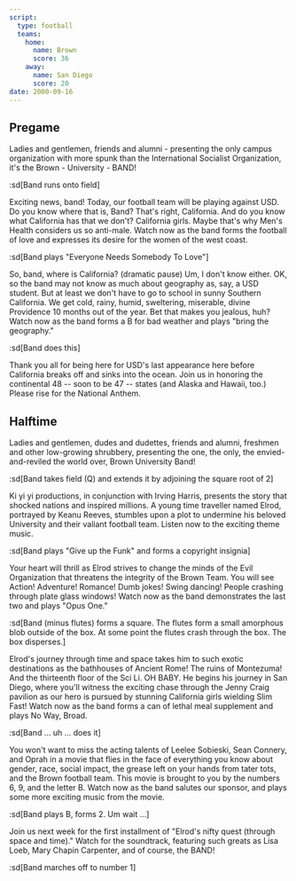 ```yaml
---
script:
  type: football
  teams:
    home:
      name: Brown
      score: 36
    away:
      name: San Diego
      score: 20
date: 2000-09-16
---
```


## Pregame

Ladies and gentlemen, friends and alumni - presenting the only campus organization with more spunk than the International Socialist Organization, it's the Brown - University - BAND!

:sd[Band runs onto field]

Exciting news, band! Today, our football team will be playing against USD. Do you know where that is, Band? That's right, California. And do you know what California has that we don't? California girls. Maybe that's why Men's Health considers us so anti-male. Watch now as the band forms the football of love and expresses its desire for the women of the west coast.

:sd[Band plays "Everyone Needs Somebody To Love"]

So, band, where is California? (dramatic pause) Um, I don't know either. OK, so the band may not know as much about geography as, say, a USD student. But at least we don't have to go to school in sunny Southern California. We get cold, rainy, humid, sweltering, miserable, divine Providence 10 months out of the year. Bet that makes you jealous, huh?  
Watch now as the band forms a B for bad weather and plays "bring the geography."

:sd[Band does this]

Thank you all for being here for USD's last appearance here before California breaks off and sinks into the ocean. Join us in honoring the continental 48 -- soon to be 47 -- states (and Alaska and Hawaii, too.) Please rise for the National Anthem.

## Halftime

Ladies and gentlemen, dudes and dudettes, friends and alumni, freshmen and other low-growing shrubbery, presenting the one, the only, the envied-and-reviled the world over, Brown University Band!

:sd[Band takes field (Q) and extends it by adjoining the square root of 2]

Ki yi yi productions, in conjunction with Irving Harris, presents the story that shocked nations and inspired millions. A young time traveller named Elrod, portrayed by Keanu Reeves, stumbles upon a plot to undermine his beloved University and their valiant football team. Listen now to the exciting theme music.

:sd[Band plays "Give up the Funk" and forms a copyright insignia]

Your heart will thrill as Elrod strives to change the minds of the Evil Organization that threatens the integrity of the Brown Team. You will see Action! Adventure! Romance! Dumb jokes! Swing dancing! People crashing through plate glass windows! Watch now as the band demonstrates the last two and plays "Opus One."

:sd[Band (minus flutes) forms a square. The flutes form a small amorphous blob outside of the box. At some point the flutes crash through the box. The box disperses.]

Elrod's journey through time and space takes him to such exotic destinations as the bathhouses of Ancient Rome! The ruins of Montezuma! And the thirteenth floor of the Sci Li. OH BABY. He begins his journey in San Diego, where you'll witness the exciting chase through the Jenny Craig pavilion as our hero is pursued by stunning California girls wielding Slim Fast! Watch now as the band forms a can of lethal meal supplement and plays No Way, Broad.

:sd[Band ... uh ... does it]

You won't want to miss the acting talents of Leelee Sobieski, Sean Connery, and Oprah in a movie that flies in the face of everything you know about gender, race, social impact, the grease left on your hands from tater tots, and the Brown football team. This movie is brought to you by the numbers 6, 9, and the letter B. Watch now as the band salutes our sponsor, and plays some more exciting music from the movie.

:sd[Band plays B, forms 2. Um wait ...]

Join us next week for the first installment of "Elrod's nifty quest (through space and time)." Watch for the soundtrack, featuring such greats as Lisa Loeb, Mary Chapin Carpenter, and of course, the BAND!

:sd[Band marches off to number 1]
